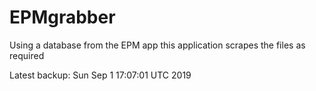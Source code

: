 # EPMgrabber
Using a database from the EPM app this application scrapes the files as required


Latest backup: Sun Sep 1 17:07:01 UTC 2019

